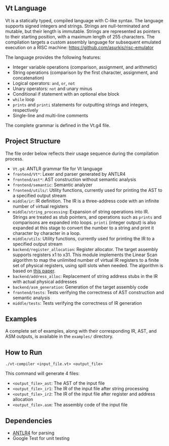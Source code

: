 ## Vt Language

Vt is a statically typed, compiled language with C-like syntax. The language supports signed integers and strings. Strings are null-terminated and mutable, but their length is immutable. Strings are represented as pointers to their starting position, with a maximum length of 255 characters. The compilation targets a custom assembly language for subsequent emulated execution on a RISC machine: https://github.com/asurkis/risc-emulator

The language provides the following features:

- Integer variable operations (comparison, assignment, and arithmetic)
- String operations (comparison by the first character, assignment, and concatenation)
- Logical operators: `and`, `or`, `not`
- Unary operators: `not` and unary minus
- Conditional if statement with an optional else block
- `while` loop
- `prints` and `printi` statements for outputting strings and integers, respectively
- Single-line and multi-line comments

The complete grammar is defined in the Vt.g4 file.

## Project Structure

The file order below reflects their usage sequence during the compilation process.

- `Vt.g4`: ANTLR grammar file for Vt language
- `frontend/Vt*`: Lexer and parser generated by ANTLR4
- `frontend/ast*`: AST construction without semantic analysis
- `frontend/semantic`: Semantic analyzer
- `frontend/utils/`: Utility functions, currently used for printing the AST to a specified output stream
- `middle/ir`: IR definition. The IR is a three-address code with an infinite number of virtual registers
- `middle/string_processing`: Expansion of string operations into IR. Strings are treated as stub pointers, and operations such as `prints` and comparisons are expanded into loops. `printi` (integer output) is also expanded at this stage to convert the number to a string and print it character by character in a loop.
- `middle/utils`: Utility functions, currently used for printing the IR to a specified output stream
- `backend/register_allocation`: Register allocator. The target assembly supports registers x1 to x31. This module implements the Linear Scan algorithm to map the unlimited number of virtual IR registers to a finite set of physical registers, using spill slots when needed. The algorithm is based on [this paper](https://web.cs.ucla.edu/~palsberg/course/cs132/linearscan.pdf).
- `backend/address_alloc`: Replacement of string address stubs in the IR with actual physical addresses
- `backend/asm_generation`: Generation of the target assembly code
- `frontend/tests`: Tests verifying the correctness of AST construction and semantic analysis
- `middle/tests`: Tests verifying the correctness of IR generation

## Examples

A complete set of examples, along with their corresponding IR, AST, and ASM outputs, is available in the `examples/` directory.

## How to Run

```
./vt-compiler <input_file.vt> <output_file>
```
This command will generate 4 files:

- `<output_file>_ast`: The AST of the input file
- `<output_file>_ir1`: The IR of the input file after string processing
- `<output_file>_ir2`: The IR of the input file after register and address allocation
- `<output_file>.asm`: The assembly code of the input file

## Dependencies

- [ANTLR4](https://www.antlr.org/) for parsing
- Google Test for unit testing

